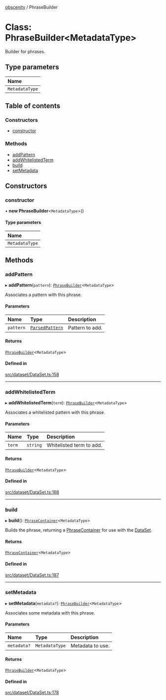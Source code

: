 [obscenity](../README.md) / PhraseBuilder

# Class: PhraseBuilder<MetadataType\>

Builder for phrases.

## Type parameters

| Name |
| :------ |
| `MetadataType` |

## Table of contents

### Constructors

- [constructor](PhraseBuilder.md#constructor)

### Methods

- [addPattern](PhraseBuilder.md#addpattern)
- [addWhitelistedTerm](PhraseBuilder.md#addwhitelistedterm)
- [build](PhraseBuilder.md#build)
- [setMetadata](PhraseBuilder.md#setmetadata)

## Constructors

### constructor

• **new PhraseBuilder**<`MetadataType`\>()

#### Type parameters

| Name |
| :------ |
| `MetadataType` |

## Methods

### addPattern

▸ **addPattern**(`pattern`): [`PhraseBuilder`](PhraseBuilder.md)<`MetadataType`\>

Associates a pattern with this phrase.

#### Parameters

| Name | Type | Description |
| :------ | :------ | :------ |
| `pattern` | [`ParsedPattern`](../interfaces/ParsedPattern.md) | Pattern to add. |

#### Returns

[`PhraseBuilder`](PhraseBuilder.md)<`MetadataType`\>

#### Defined in

[src/dataset/DataSet.ts:158](https://github.com/jo3-l/obscenity/blob/cfc6c99/src/dataset/DataSet.ts#L158)

___

### addWhitelistedTerm

▸ **addWhitelistedTerm**(`term`): [`PhraseBuilder`](PhraseBuilder.md)<`MetadataType`\>

Associates a whitelisted pattern with this phrase.

#### Parameters

| Name | Type | Description |
| :------ | :------ | :------ |
| `term` | `string` | Whitelisted term to add. |

#### Returns

[`PhraseBuilder`](PhraseBuilder.md)<`MetadataType`\>

#### Defined in

[src/dataset/DataSet.ts:168](https://github.com/jo3-l/obscenity/blob/cfc6c99/src/dataset/DataSet.ts#L168)

___

### build

▸ **build**(): [`PhraseContainer`](../interfaces/PhraseContainer.md)<`MetadataType`\>

Builds the phrase, returning a [PhraseContainer](../interfaces/PhraseContainer.md) for use with the
[DataSet](DataSet.md).

#### Returns

[`PhraseContainer`](../interfaces/PhraseContainer.md)<`MetadataType`\>

#### Defined in

[src/dataset/DataSet.ts:187](https://github.com/jo3-l/obscenity/blob/cfc6c99/src/dataset/DataSet.ts#L187)

___

### setMetadata

▸ **setMetadata**(`metadata?`): [`PhraseBuilder`](PhraseBuilder.md)<`MetadataType`\>

Associates some metadata with this phrase.

#### Parameters

| Name | Type | Description |
| :------ | :------ | :------ |
| `metadata?` | `MetadataType` | Metadata to use. |

#### Returns

[`PhraseBuilder`](PhraseBuilder.md)<`MetadataType`\>

#### Defined in

[src/dataset/DataSet.ts:178](https://github.com/jo3-l/obscenity/blob/cfc6c99/src/dataset/DataSet.ts#L178)
